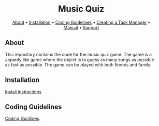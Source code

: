 <h1 align="center">Music Quiz</h4>
      
<p align="center">
  <a href="#about">About</a> •
  <a href="#installation">Installation</a> •
  <a href="#coding-guidelines">Coding Guidelines</a> •
  <a href="#how-to-create-a-task-manager">Creating a Task Manager</a> •
  <a href="#manual">Manual</a> •
  <a href="#support">Support</a>
</p>

## About 

This repository contains the code for the music quiz game. The game is a Jepardy like game where the object is to guess as many songs as possible as fast as possible. The game can be played with both firends and family.

## Installation 

[Install instructions](documentation/INSTALL.md).

## Coding Guidelines 
[Coding Guidlines](documentation/CodingGuidlines.md).
